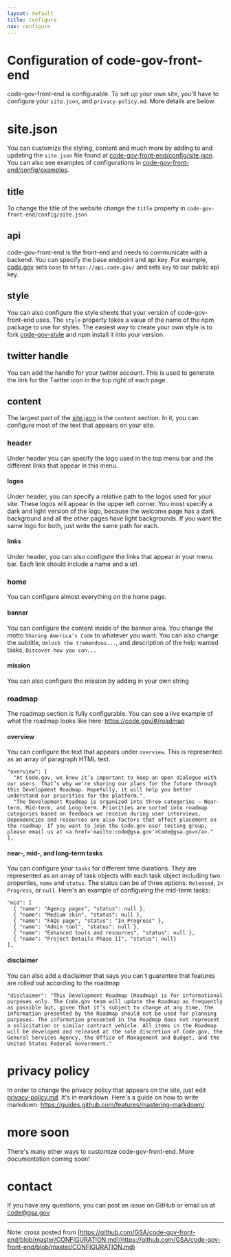 ```yaml
---
layout: default
title: Configure
nav: configure
---
```


# Configuration of code-gov-front-end
code-gov-front-end is configurable.  To set up your own site, you'll have to configure your `site.json`, and `privacy-policy.md`.  More details are below.

# site.json
You can customize the styling, content and much more by adding to and updating the `site.json` file found at [code-gov-front-end/config/site.json](https://github.com/GSA/code-gov-front-end/blob/master/config/site/site.json).  You can also see examples of configurations in [code-gov-front-end/config/examples](https://github.com/GSA/code-gov-front-end/tree/master/config/site/examples).

## title
To change the title of the website change the `title` property in `code-gov-front-end/config/site.json`

## api
code-gov-front-end is the front-end and needs to communicate with a backend.  You can specify the base endpoint and api key.  For example, [code.gov](https://code.gov) sets `base` to `https://api.code.gov/` and sets `key` to our public api key.

## style
You can also configure the style sheets that your version of code-gov-front-end uses.  The `style` property takes a value of the name of the npm package to use for styles.  The easiest way to create your own style is to fork [code-gov-style](https://github.com/GSA/code-gov-style) and npm install it into your version.

## twitter handle
You can add the handle for your twitter account.  This is used to generate the link for the Twitter icon in the top right of each page.

## content
The largest part of the [site.json](https://github.com/GSA/code-gov-front-end/blob/master/config/site/site.json) is the `content` section.  In it, you can configure most of the text that appears on your site.

### header
Under header you can specify the logo used in the top menu bar and the different links that appear in this menu.

#### logos
Under header, you can specify a relative path to the logos used for your site.  These logos will appear in the upper left corner.  You most specify a dark and light version of the logo, because the welcome page has a dark background and all the other pages have light backgrounds.  If you want the same logo for both, just write the same path for each.

#### links
Under header, you can also configure the links that appear in your menu bar.  Each link should include a name and a url.

### home
You can configure almost everything on the home page.

#### banner
You can configure the content inside of the banner area.  You change the motto `Sharing America's Code` to whatever you want.  You can also change the subtitle, `Unlock the tremendous...`, and description of the help wanted tasks, `Discover how you can...`

#### mission
You can also configure the mission by adding in your own string

### roadmap
The roadmap section is fully configurable.  You can see a live example of what the roadmap looks like here: https://code.gov/#/roadmap

#### overview
You can configure the text that appears under `overview`.  This is represented as an array of paragraph HTML text.
```
"overview": [
  "At Code.gov, we know it’s important to keep an open dialogue with our users. That’s why we’re sharing our plans for the future through this Development Roadmap. Hopefully, it will help you better understand our priorities for the platform.",
  "The Development Roadmap is organized into three categories – Near-term, Mid-term, and Long-term. Priorities are sorted into roadmap categories based on feedback we receive during user interviews. Dependencies and resources are also factors that affect placement on the roadmap. If you want to join the Code.gov user testing group, please email us at <a href='mailto:code@gsa.gov'>Code@gsa.gov</a>."
],
```
#### near-, mid-, and long-term tasks
You can configure your `tasks` for different time durations.  They are represented as an array of task objects with each task object including two properties, `name` and `status`.  The status can be of three options: `Released`, `In Progress`, or `null`.  Here's an example of configuring the mid-term tasks:
```
"mid": [
  { "name": "Agency pages", "status": null },
  { "name": "Medium skin", "status": null },
  { "name": "FAQs page", "status": "In Progress" },
  { "name": "Admin tool", "status": null },
  { "name": "Enhanced tools and resources", "status": null },
  { "name": "Project Details Phase II", "status": null}
],
```

#### disclaimer
You can also add a disclaimer that says you can't guarantee that features are rolled out according to the roadmap
```
"disclaimer": "This Development Roadmap (Roadmap) is for informational purposes only. The Code.gov team will update the Roadmap as frequently as possible but, given that it’s subject to change at any time, the information presented by the Roadmap should not be used for planning purposes. The information presented in the Roadmap does not represent a solicitation or similar contract vehicle. All items in the Roadmap will be developed and released at the sole discretion of Code.gov, the General Services Agency, the Office of Management and Budget, and the United States Federal Government."
```

# privacy policy
In order to change the privacy policy that appears on the site, just edit [privacy-policy.md](https://github.com/GSA/code-gov-front-end/blob/master/config/site/docs/privacy-policy.md).  It's in markdown.  Here's a guide on how to write markdown: https://guides.github.com/features/mastering-markdown/.

# more soon
There's many other ways to customize code-gov-front-end.  More documentation coming soon!

# contact
If you have any questions, you can post an issue on GitHub or email us at code@gsa.gov

--- 
Note: cross posted from [https://github.com/GSA/code-gov-front-end/blob/master/CONFIGURATION.md](https://github.com/GSA/code-gov-front-end/blob/master/CONFIGURATION.md)
